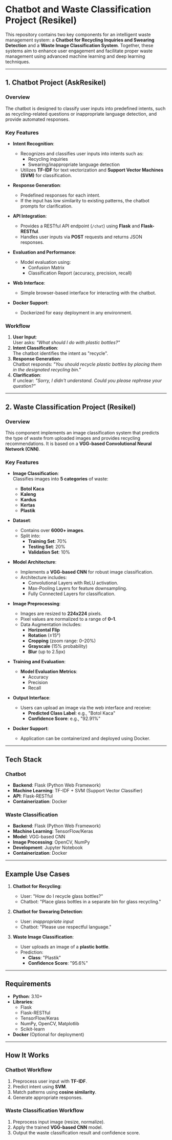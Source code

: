 # Chatbot and Waste Classification Project (Resikel)

This repository contains two key components for an intelligent waste management system: a **Chatbot for Recycling Inquiries and Swearing Detection** and a **Waste Image Classification System**. Together, these systems aim to enhance user engagement and facilitate proper waste management using advanced machine learning and deep learning techniques.

---

## **1. Chatbot Project (AskResikel)**

### **Overview**

The chatbot is designed to classify user inputs into predefined intents, such as recycling-related questions or inappropriate language detection, and provide automated responses.

### **Key Features**

- **Intent Recognition**:  
  - Recognizes and classifies user inputs into intents such as:
    - Recycling inquiries
    - Swearing/inappropriate language detection  
  - Utilizes **TF-IDF** for text vectorization and **Support Vector Machines (SVM)** for classification.

- **Response Generation**:  
  - Predefined responses for each intent.
  - If the input has low similarity to existing patterns, the chatbot prompts for clarification.

- **API Integration**:  
  - Provides a RESTful API endpoint (`/chat`) using **Flask** and **Flask-RESTful**.
  - Handles user inputs via **POST** requests and returns JSON responses.

- **Evaluation and Performance**:  
  - Model evaluation using:
    - Confusion Matrix
    - Classification Report (accuracy, precision, recall)

- **Web Interface**:  
  - Simple browser-based interface for interacting with the chatbot.

- **Docker Support**:  
  - Dockerized for easy deployment in any environment.

### **Workflow**

1. **User Input**:  
   User asks: _"What should I do with plastic bottles?"_
2. **Intent Classification**:  
   The chatbot identifies the intent as "recycle".
3. **Response Generation**:  
   Chatbot responds: _"You should recycle plastic bottles by placing them in the designated recycling bin."_
4. **Clarification**:  
   If unclear: _"Sorry, I didn't understand. Could you please rephrase your question?"_

---

## **2. Waste Classification Project (Resikel)**

### **Overview**

This component implements an image classification system that predicts the type of waste from uploaded images and provides recycling recommendations. It is based on a **VGG-based Convolutional Neural Network (CNN)**.

### **Key Features**

- **Image Classification**:  
  Classifies images into **5 categories** of waste:
    - **Botol Kaca**  
    - **Kaleng**  
    - **Kardus**  
    - **Kertas**  
    - **Plastik**

- **Dataset**:  
  - Contains over **6000+ images**.
  - Split into:
    - **Training Set**: 70%  
    - **Testing Set**: 20%  
    - **Validation Set**: 10%

- **Model Architecture**:  
  - Implements a **VGG-based CNN** for robust image classification.  
  - Architecture includes:
    - Convolutional Layers with ReLU activation.  
    - Max-Pooling Layers for feature downsampling.  
    - Fully Connected Layers for classification.  

- **Image Preprocessing**:  
  - Images are resized to **224x224** pixels.
  - Pixel values are normalized to a range of **0–1**.  
  - Data Augmentation includes:
    - **Horizontal Flip**
    - **Rotation** (±15°)  
    - **Cropping** (zoom range: 0–20%)  
    - **Grayscale** (15% probability)  
    - **Blur** (up to 2.5px)

- **Training and Evaluation**:  
  - **Model Evaluation Metrics**:  
    - Accuracy  
    - Precision  
    - Recall  

- **Output Interface**:  
  - Users can upload an image via the web interface and receive:  
    - **Predicted Class Label**: e.g., "Botol Kaca"  
    - **Confidence Score**: e.g., "92.91%"  

- **Docker Support**:  
  - Application can be containerized and deployed using Docker.

---

## **Tech Stack**

### **Chatbot**
- **Backend**: Flask (Python Web Framework)
- **Machine Learning**: TF-IDF + SVM (Support Vector Classifier)
- **API**: Flask-RESTful
- **Containerization**: Docker  

### **Waste Classification**
- **Backend**: Flask (Python Web Framework)
- **Machine Learning**: TensorFlow/Keras
- **Model**: VGG-based CNN
- **Image Processing**: OpenCV, NumPy
- **Development**: Jupyter Notebook
- **Containerization**: Docker

---

## **Example Use Cases**

1. **Chatbot for Recycling**:  
   - User: "How do I recycle glass bottles?"  
   - Chatbot: "Place glass bottles in a separate bin for glass recycling."

2. **Chatbot for Swearing Detection**:  
   - User: _inappropriate input_  
   - Chatbot: "Please use respectful language."

3. **Waste Image Classification**:  
   - User uploads an image of a **plastic bottle**.  
   - Prediction:  
     - **Class**: "Plastik"  
     - **Confidence Score**: "95.6%"

---

## **Requirements**

- **Python**: 3.10+  
- **Libraries**:  
  - Flask  
  - Flask-RESTful  
  - TensorFlow/Keras  
  - NumPy, OpenCV, Matplotlib  
  - Scikit-learn  
- **Docker** (Optional for deployment)

---

## **How It Works**

### **Chatbot Workflow**  
1. Preprocess user input with **TF-IDF**.
2. Predict intent using **SVM**.
3. Match patterns using **cosine similarity**.
4. Generate appropriate responses.

### **Waste Classification Workflow**  
1. Preprocess input image (resize, normalize).  
2. Apply the trained **VGG-based CNN** model.  
3. Output the waste classification result and confidence score.
